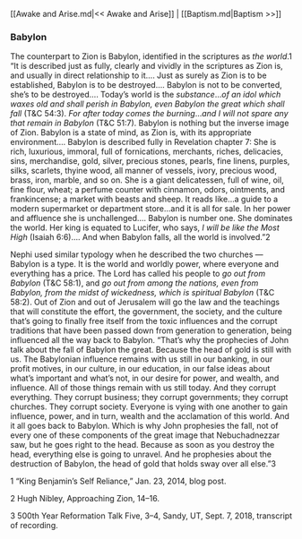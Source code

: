 [[Awake and Arise.md|<< Awake and Arise]]  |  [[Baptism.md|Baptism >>]]

### Babylon
The counterpart to Zion is Babylon, identified in the scriptures as *the world*.1 “It is described just as fully, clearly and vividly in the scriptures as Zion is, and usually in direct relationship to it…. Just as surely as Zion is to be established, Babylon is to be destroyed…. Babylon is not to be converted, she’s to be destroyed…. Today’s world is the *substance*…*of an idol which waxes old and shall perish in Babylon, even Babylon the great which shall fall* (T&C 54:3). *For after today comes the burning*…*and I will not spare any that remain in Babylon* (T&C 51:7). Babylon is nothing but the inverse image of Zion. Babylon is a state of mind, as Zion is, with its appropriate environment…. Babylon is described fully in Revelation chapter 7: She is rich, luxurious, immoral, full of fornications, merchants, riches, delicacies, sins, merchandise, gold, silver, precious stones, pearls, fine linens, purples, silks, scarlets, thyine wood, all manner of vessels, ivory, precious wood, brass, iron, marble, and so on. She is a giant delicatessen, full of wine, oil, fine flour, wheat; a perfume counter with cinnamon, odors, ointments, and frankincense; a market with beasts and sheep. It reads like…a guide to a modern supermarket or department store…and it is all for sale. In her power and affluence she is unchallenged…. Babylon is number one. She dominates the world. Her king is equated to Lucifer, who says, *I will be like the Most High* (Isaiah 6:6)…. And when Babylon falls, all the world is involved.”2

Nephi used similar typology when he described the two churches — Babylon is a type. It is the world and worldly power, where everyone and everything has a price. The Lord has called his people to *go out from Babylon* (T&C 58:1), and *go out from among the nations, even from Babylon, from the midst of wickedness, which is spiritual Babylon* (T&C 58:2). Out of Zion and out of Jerusalem will go the law and the teachings that will constitute the effort, the government, the society, and the culture that’s going to finally free itself from the toxic influences and the corrupt traditions that have been passed down from generation to generation, being influenced all the way back to Babylon. “That’s why the prophecies of John talk about the fall of Babylon the great. Because the head of gold is still with us. The Babylonian influence remains with us still in our banking, in our profit motives, in our culture, in our education, in our false ideas about what’s important and what’s not, in our desire for power, and wealth, and influence. All of those things remain with us still today. And they corrupt everything. They corrupt business; they corrupt governments; they corrupt churches. They corrupt society. Everyone is vying with one another to gain influence, power, and in turn, wealth and the acclamation of this world. And it all goes back to Babylon. Which is why John prophesies the fall, not of every one of these components of the great image that Nebuchadnezzar saw, but he goes right to the head. Because as soon as you destroy the head, everything else is going to unravel. And he prophesies about the destruction of Babylon, the head of gold that holds sway over all else.”3



1 “King Benjamin’s Self Reliance,” Jan. 23, 2014, blog post.


2 Hugh Nibley, Approaching Zion, 14–16.


3 500th Year Reformation Talk Five, 3–4, Sandy, UT, Sept. 7, 2018, transcript of recording.